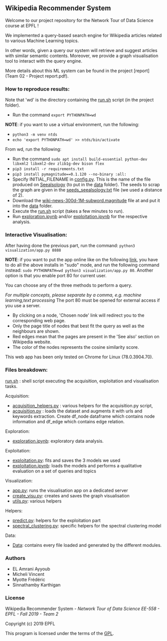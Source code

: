 ## **Wikipedia Recommender System**

Welcome to our project repository for the Network Tour of Data Science course at EPFL !

We implemented a query-based search engine for Wikipedia articles related to various Machine Learning topics. 

In other words, given a query our system will retrieve and suggest articles with similar semantic contents. Moreover, we provide a graph visualisation tool to interact with the query engine.

More details about this ML system can be found in the project [report](Team 02 - Project report.pdf).

### How to reproduce results:

Note that 'wd' is the directory containing the [run.sh](run.sh) script (in the project folder).

- Run the command `export PYTHONPATH=wd`

**NOTE**: if you want to use a virtual environment, run the following:

- `python3 -m venv ntds`
- `echo 'export PYTHONPATH=wd' >> ntds/bin/activate`

From wd, run the following:
- Run the command `sudo apt install build-essential python-dev libxml2 libxml2-dev zlib1g-dev bison flex`
- `pip3 install -r requirements.txt`
- `pip3 install pymagnitude==0.1.120 --no-binary :all:`
- Specify INITIAL_FILENAME in [config.py](config.py). This is the name of the file produced on [Seealsology](https://densitydesign.github.io/strumentalia-seealsology/) (to put in the [data](/data) folder). The seeds to scrap the graph are given in the [seeds_seealsology.txt](/data/seeds_seealsology.txt)  file (we used a distance of 2).
- Download the [wiki-news-300d-1M-subword.magnitude](http://magnitude.plasticity.ai/fasttext/light/wiki-news-300d-1M-subword.magnitude) file at and put it into the [data](/data) folder.
- Execute the [run.sh](run.sh) script (takes a few minutes to run).
- Run [exploration.ipynb](exploration.ipynb) and/or [exploitation.ipynb](exploitation/exploitation.ipynb) for the respective analysis.

### Interactive Visualisation:
After having done the previous part, run the command: `python3 visualization/app.py 8888`

**NOTE**: if you want to put the app online like on the following [link](http:ec2-18-219-204-33.us-east-2.compute.amazonaws.com), you have to do all the above installs in "sudo" mode, and run the following command instead: `sudo PYTHONPATH=wd python3 visualization/app.py 80`. Another option is that you enable port 80 for current user.

You can choose any of the three methods to perform a query. 

*For multiple concepts, please separate by a comma, e.g. machine learning,text processing*
The port 80 must be opened for external access if you use a server.

- By clicking on a node, 'Chosen node' link will redirect you to the corresponding web page.
- Only the page title of nodes that best fit the query as well as the neighbours are shown.
- Red edges mean that the pages are present in the 'See also' section on Wikipedia website.
- The color of the nodes represents the cosine similarity score.

This web app has been only tested on Chrome for Linux (78.0.3904.70).

### Files breakdown:

[run.sh](run.sh) : shell script executing the acquisition, exploitation and visualisation tasks.


Acquisition:
- [acquisition_helpers.py](acquisition/acquisition_helpers.py) :  various helpers for the acquisition.py script,
- [acquisition.py](acquisition/acquisition.py) : loads the dataset and augments it with urls and keywords extraction. Create df_node dataframe which contains node information and df_edge which contains edge relation.

Exploration:
- [exploration.ipynb](exploration.ipynb): exploratory data analysis.

Exploitation:
- [exploitation.py](exploitation/exploitation.py): fits and saves the 3 models we used
- [exploitation.ipynb](exploitation/exploitation.ipynb): loads the models and performs a qualitative evaluation on a set of queries and topics

Visualization:
- [app.py](visualization/app.py): runs the visualisation app on a dedicated server
- [create_visu.py](visualization/create_visu.py): creates and saves the graph visualisation
- [utils.py](visualization/utils.py): various helpers

Helpers:
- [predict.py](helpers/predict.py): helpers for the exploitation part
- [spectral_clustering.py](helpers/spectral_clustering.py): specific helpers for the spectral clustering model

Data:
- [Data](/data): contains every file loaded and generated by the different modules.

### Authors
- EL Amrani Ayyoub
- Micheli Vincent
- Myotte Frédéric
- Sinnathamby Karthigan

### License

Wikipedia Recommender System - *Network Tour of Data Science EE-558 - EPFL - Fall 2019 - Team 2*

Copyright (c) 2019 EPFL

This program is licensed under the terms of the [GPL](https://github.com/FredBaos/Ntds_project_team02/blob/master/LICENSE).